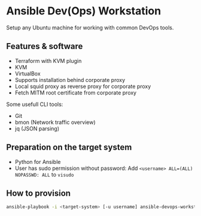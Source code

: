# Ansible Dev(Ops) Workstation

Setup any Ubuntu machine for working with common DevOps tools.

## Features & software

- Terraform with KVM plugin
- KVM
- VirtualBox
- Supports installation behind corporate proxy
- Local squid proxy as reverse proxy for corporate proxy
- Fetch MITM root certificate from corporate proxy

Some usefull CLI tools:

- Git
- bmon (Network traffic overview)
- jq (JSON parsing)

## Preparation on the target system

- Python for Ansible
- User has sudo permission without password: Add `<username> ALL=(ALL) NOPASSWD: ALL` to `visudo`

## How to provision

```bash
ansible-playbook -i <target-system> [-u username] ansible-devops-workstation.yml -v
```
